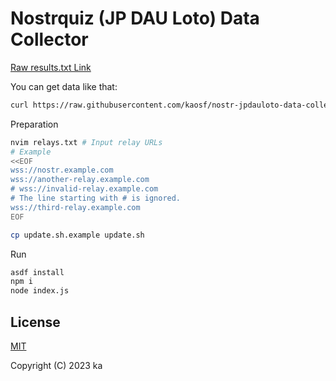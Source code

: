 # Nostrquiz (JP DAU Loto) Data Collector

[Raw results.txt Link](https://raw.githubusercontent.com/kaosf/nostr-jpdauloto-data-collector/main/results.txt)

You can get data like that:

```sh
curl https://raw.githubusercontent.com/kaosf/nostr-jpdauloto-data-collector/main/results.txt
```

Preparation

```sh
nvim relays.txt # Input relay URLs
# Example
<<EOF
wss://nostr.example.com
wss://another-relay.example.com
# wss://invalid-relay.example.com
# The line starting with # is ignored.
wss://third-relay.example.com
EOF

cp update.sh.example update.sh
```

Run

```sh
asdf install
npm i
node index.js
```

## License

[MIT](http://opensource.org/licenses/MIT)

Copyright (C) 2023 ka
